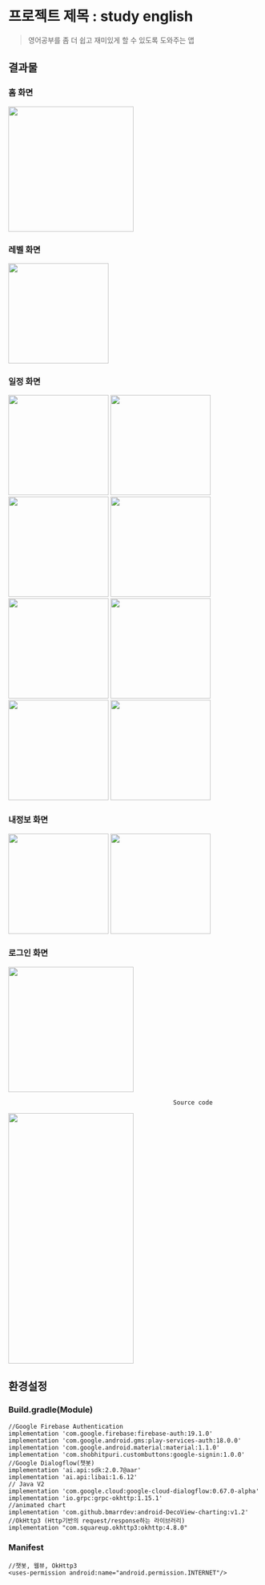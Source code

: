 프로젝트 제목 : study english
=====================================
>영어공부를 좀 더 쉽고 재미있게 할 수 있도록 도와주는 앱

결과물
-----------------------
### 홈 화면

<div>
  <img width="250" src="https://user-images.githubusercontent.com/43267195/87910748-7c2d9c80-caa5-11ea-91f0-4d8c3fad6d8d.gif">
</div>

### 레벨 화면

<img width="200" src="https://user-images.githubusercontent.com/43267195/83660141-6e0fe380-a5ff-11ea-82b0-d7439ee6ca9e.gif">

### 일정 화면

<div>
  <img width="200" src="https://user-images.githubusercontent.com/43267195/83614132-bc04f700-a5bf-11ea-8ebe-dda40a071a22.jpg"> 
  <img width="200" src="https://user-images.githubusercontent.com/43267195/83614176-d0e18a80-a5bf-11ea-8bb2-02794345ad40.jpg">
  <img width="200" src="https://user-images.githubusercontent.com/43267195/83614229-e22a9700-a5bf-11ea-8c5a-038a2bdbb475.jpg"> 
  <img width="200" src="https://user-images.githubusercontent.com/43267195/83614286-f373a380-a5bf-11ea-9338-8acf5b34fe4a.jpg">
  <img width="200" src="https://user-images.githubusercontent.com/43267195/83614416-21f17e80-a5c0-11ea-9077-c96a4d136f55.jpg">
  <img width="200" src="https://user-images.githubusercontent.com/43267195/83614338-071f0a00-a5c0-11ea-9f99-cd437115120f.jpg"> 
  <img width="200" src="https://user-images.githubusercontent.com/43267195/83614590-60873900-a5c0-11ea-9b0a-14ff1856ebae.jpg"> 
  <img width="200" src="https://user-images.githubusercontent.com/43267195/83614629-6ed55500-a5c0-11ea-803d-7c5fced91098.jpg">
</div>

### 내정보 화면

<div>
  <img width="200" src="https://user-images.githubusercontent.com/43267195/83612921-06857400-a5be-11ea-84ea-e0b12f98cbb6.jpg"> 
  <img width="200" src="https://user-images.githubusercontent.com/43267195/83613333-94f9f580-a5be-11ea-99ca-bc86c8c158b6.jpg"> 
</div>

### 로그인 화면

<div>
  <img width="250" src="https://user-images.githubusercontent.com/43267195/87910888-b72fd000-caa5-11ea-87f0-06c5957c541f.gif">
</div>

                                                  Source code

<div>
  <img width="250" height="500" src="https://user-images.githubusercontent.com/43267195/87911293-5785f480-caa6-11ea-889c-e4a12fd32c7d.PNG">
</div>

환경설정
--------------------------
### Build.gradle(Module)
```
//Google Firebase Authentication 
implementation 'com.google.firebase:firebase-auth:19.1.0'
implementation 'com.google.android.gms:play-services-auth:18.0.0'
implementation 'com.google.android.material:material:1.1.0'
implementation 'com.shobhitpuri.custombuttons:google-signin:1.0.0'
//Google Dialogflow(챗봇)
implementation 'ai.api:sdk:2.0.7@aar'
implementation 'ai.api:libai:1.6.12'
// Java V2
implementation 'com.google.cloud:google-cloud-dialogflow:0.67.0-alpha'
implementation 'io.grpc:grpc-okhttp:1.15.1'
//animated chart
implementation 'com.github.bmarrdev:android-DecoView-charting:v1.2'
//OkHttp3 (Http기반의 request/response하는 라이브러리)
implementation "com.squareup.okhttp3:okhttp:4.8.0"

```
### Manifest
```
//챗봇, 웹뷰, OkHttp3
<uses-permission android:name="android.permission.INTERNET"/> 
```

